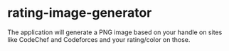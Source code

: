 # rating-image-generator
The application will generate a PNG image based on your handle on sites like CodeChef and Codeforces and your rating/color on those.
